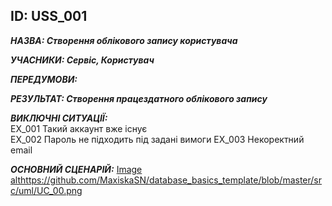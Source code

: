 <h2>ID: USS_001</h2>
      
***НАЗВА: Створення облікового запису користувача***
    
***УЧАСНИКИ: Сервіс, Користувач***

***ПЕРЕДУМОВИ:***

***РЕЗУЛЬТАТ: Створення працездатного облікового запису***

***ВИКЛЮЧНІ СИТУАЦІЇ:***  
EX_001 Такий аккаунт вже існує  
EX_002 Пароль не підходить під задані вимоги
EX_003 Некоректний email

***ОСНОВНИЙ СЦЕНАРІЙ:***
[Image alt](https://github.com/MaxiskaSN/database_basics_template/blob/master/src/uml/UC_00.png)https://github.com/MaxiskaSN/database_basics_template/blob/master/src/uml/UC_00.png
